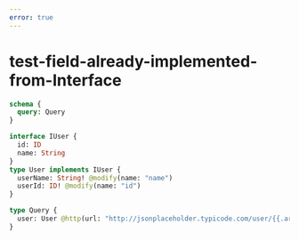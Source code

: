 ```yaml
---
error: true
---
```


# test-field-already-implemented-from-Interface

```graphql @schema
schema {
  query: Query
}

interface IUser {
  id: ID
  name: String
}
type User implements IUser {
  userName: String! @modify(name: "name")
  userId: ID! @modify(name: "id")
}

type Query {
  user: User @http(url: "http://jsonplaceholder.typicode.com/user/{{.args.input.id}}")
}
```
